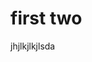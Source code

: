 <!--
 * @Autor: yangjin
 * @Date: 2021-09-18 09:57:27
 * @LastEditors: Please set LastEditors
 * @LastEditTime: 2021-09-18 10:27:27
 * @Description: 
-->
# first two
jhjlkjlkjlsda